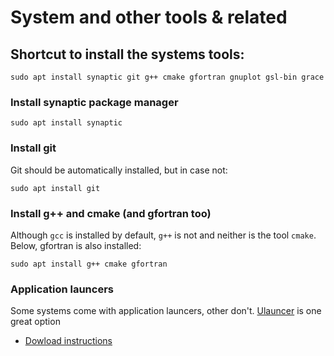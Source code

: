 # System and other tools & related

## Shortcut to install the systems tools:
```
sudo apt install synaptic git g++ cmake gfortran gnuplot gsl-bin grace
```

### Install synaptic package manager
```
sudo apt install synaptic
```

### Install git
Git should be automatically installed, but in case not:
```
sudo apt install git
``` 

### Install g++ and cmake (and gfortran too)

Although `gcc` is installed by default, `g++` is not and neither is the tool `cmake`. Below, gfortran is also installed:

```
sudo apt install g++ cmake gfortran
```

### Application launcers
Some systems come with application launcers, other don't. [Ulauncer](https://ulauncher.io/) is one great option
- [Dowload instructions](https://ulauncher.io/#Download) 
